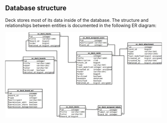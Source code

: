 ## Database structure

Deck stores most of its data inside of the database. The structure and relationships between entities is documented in the following ER diagram:

![Screenshot](resources/er-diagram.jpg)

